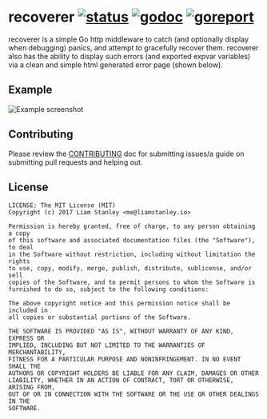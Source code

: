 # recoverer [![status](https://travis-ci.org/lrstanley/recoverer.svg?branch=master)](https://travis-ci.org/lrstanley/recoverer) [![godoc](https://godoc.org/github.com/lrstanley/recoverer?status.png)](https://godoc.org/github.com/lrstanley/recoverer) [![goreport](https://goreportcard.com/badge/github.com/lrstanley/recoverer)](https://goreportcard.com/report/github.com/lrstanley/recoverer)

recoverer is a simple Go http middleware to catch (and optionally display when
debugging) panics, and attempt to gracefully recover them. recoverer also has
the ability to display such errors (and exported expvar variables) via a clean
and simple html generated error page (shown below).

## Example

![Example screenshot](https://i.imgur.com/TF0Y7gV.png)

## Contributing

Please review the [CONTRIBUTING](https://github.com/lrstanley/recoverer/blob/master/CONTRIBUTING.md)
doc for submitting issues/a guide on submitting pull requests and helping out.

## License

    LICENSE: The MIT License (MIT)
    Copyright (c) 2017 Liam Stanley <me@liamstanley.io>

    Permission is hereby granted, free of charge, to any person obtaining a copy
    of this software and associated documentation files (the "Software"), to deal
    in the Software without restriction, including without limitation the rights
    to use, copy, modify, merge, publish, distribute, sublicense, and/or sell
    copies of the Software, and to permit persons to whom the Software is
    furnished to do so, subject to the following conditions:

    The above copyright notice and this permission notice shall be included in
    all copies or substantial portions of the Software.

    THE SOFTWARE IS PROVIDED "AS IS", WITHOUT WARRANTY OF ANY KIND, EXPRESS OR
    IMPLIED, INCLUDING BUT NOT LIMITED TO THE WARRANTIES OF MERCHANTABILITY,
    FITNESS FOR A PARTICULAR PURPOSE AND NONINFRINGEMENT. IN NO EVENT SHALL THE
    AUTHORS OR COPYRIGHT HOLDERS BE LIABLE FOR ANY CLAIM, DAMAGES OR OTHER
    LIABILITY, WHETHER IN AN ACTION OF CONTRACT, TORT OR OTHERWISE, ARISING FROM,
    OUT OF OR IN CONNECTION WITH THE SOFTWARE OR THE USE OR OTHER DEALINGS IN THE
    SOFTWARE.
